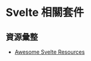 # Svelte 相關套件

## 資源彙整
* [Awesome Svelte Resources](https://awesomeopensource.com/project/ryanatkn/awesome-svelte-resources)